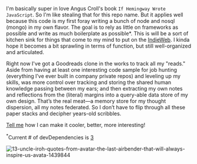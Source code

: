 I'm basically super in love Angus Croll's book `If Hemingway Wrote JavaScript`. So I'm like stealing that for this repo name. But it applies well because this code is my first foray writing a bunch of node and nosql (mongo) in my own flavor. The goal is to rely as little on frameworks as possible and write as much boilerplate as possible*. This is will be a sort of kitchen sink for things that come to my mind to put on the [IndieWeb](https://indieweb.org/). I kinda hope it becomes a bit sprawling in terms of function, but still well-organized and articulated. 

Right now I've got a Goodreads clone in the works to track all my "reads." Aside from having at least one interesting code sample for job hunting (everything I’ve ever built in company private repos) and leveling up my skills, was more control over tracking and storing the shared human knowledge passing between my ears;  and then  extracting my own notes and reflections from the (literal) margins into a query-able data store of my own design. That’s the real meat—a memory store for my thought dispersion, all my notes federated. So I don’t have to flip through all these paper stacks and decipher years-old scribbles.

[Tell me](https://www.twitter.com/internetross) how I can make it cooler, better, more interesting!

<sup>*</sup>Current # of devDependencies is [3](https://github.com/rosschapman/if-ross-wrote-javascript/tree/master/bin/dep_track.sh)</sup>

![13-uncle-iroh-quotes-from-avatar-the-last-airbender-that-will-always-inspire-us-avata-1439844](https://user-images.githubusercontent.com/5185/33496602-ad1baba6-d67f-11e7-8a62-0c20bafc2f7a.jpg)
